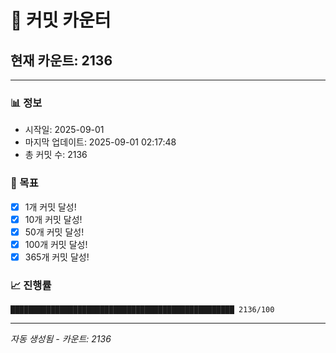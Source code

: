 # 🔢 커밋 카운터

## 현재 카운트: 2136

---

### 📊 정보
- 시작일: 2025-09-01
- 마지막 업데이트: 2025-09-01 02:17:48
- 총 커밋 수: 2136

### 🎯 목표
- [x] 1개 커밋 달성!
- [x] 10개 커밋 달성!
- [x] 50개 커밋 달성!
- [x] 100개 커밋 달성!
- [x] 365개 커밋 달성!

### 📈 진행률
```
██████████████████████████████████████████████████ 2136/100
```

---
*자동 생성됨 - 카운트: 2136*
